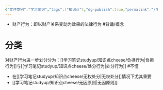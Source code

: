 ```yaml
---
{"文件类别":"学习笔记","tags":["知识点"],"dg-publish":true,"permalink":"/学习笔记studyup/知识点cheese/财产行为/","dgPassFrontmatter":true,"noteIcon":"","created":"2024-09-13T08:51:15.084+08:00","updated":"2024-10-13T17:32:10.760+08:00"}
---
```


- 财产行为：即以财产关系变动为效果的法律行为 #背诵/概念 

# 分类
对财产行为进一步划分分为：[[学习笔记studyup/知识点cheese/负担行为\|负担行为]]与[[学习笔记studyup/知识点cheese/处分行为\|处分行为]] #不懂
- 在[[学习笔记studyup/知识点cheese/无权处分\|无权处分]]情况下尤其重要
- [[学习笔记studyup/知识点cheese/无因原则\|无因原则]]
